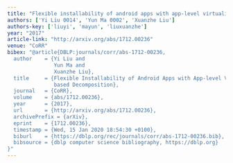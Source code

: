 ```yaml
---
title: "Flexible installability of android apps with app-level virtualization based decomposition"
authors: ['Yi Liu 0014', 'Yun Ma 0002', 'Xuanzhe Liu']
authors-key: ['liuyi', 'mayun', 'liuxuanzhe']
year: "2017"
article-link: "http://arxiv.org/abs/1712.00236"
venue: "CoRR"
bibex: "@article{DBLP:journals/corr/abs-1712-00236,
  author    = {Yi Liu and
               Yun Ma and
               Xuanzhe Liu},
  title     = {Flexible Installability of Android Apps with App-level Virtualization
               based Decomposition},
  journal   = {CoRR},
  volume    = {abs/1712.00236},
  year      = {2017},
  url       = {http://arxiv.org/abs/1712.00236},
  archivePrefix = {arXiv},
  eprint    = {1712.00236},
  timestamp = {Wed, 15 Jan 2020 18:54:30 +0100},
  biburl    = {https://dblp.org/rec/journals/corr/abs-1712-00236.bib},
  bibsource = {dblp computer science bibliography, https://dblp.org}
}"
---
```


